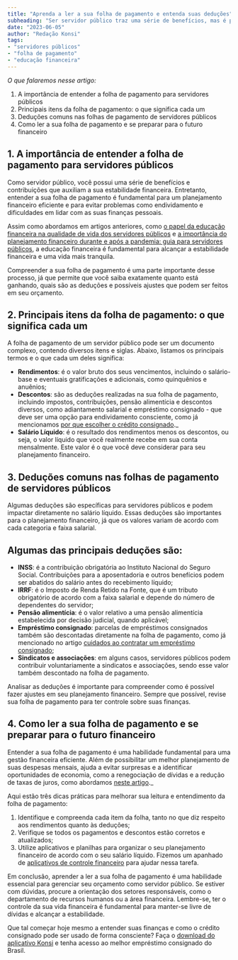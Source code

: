 ```yaml
---
title: "Aprenda a ler a sua folha de pagamento e entenda suas deduções"
subheading: "Ser servidor público traz uma série de benefícios, mas é preciso entender a sua folha de pagamento para planejar seu orçamento mensal."
date: "2023-06-05"
author: "Redação Konsi"
tags:
- "servidores públicos"
- "folha de pagamento"
- "educação financeira"
---
```


*O que falaremos nesse artigo:*

1. A importância de entender a folha de pagamento para servidores públicos
2. Principais itens da folha de pagamento: o que significa cada um
3. Deduções comuns nas folhas de pagamento de servidores públicos
4. Como ler a sua folha de pagamento e se preparar para o futuro financeiro

## 1. A importância de entender a folha de pagamento para servidores públicos

Como servidor público, você possui uma série de benefícios e contribuições que auxiliam a sua estabilidade financeira. Entretanto, entender a sua folha de pagamento é fundamental para um planejamento financeiro eficiente e para evitar problemas como endividamento e dificuldades em lidar com as suas finanças pessoais.

Assim como abordamos em artigos anteriores, como [o papel da educação financeira na qualidade de vida dos servidores públicos](a-papel-da-educao-financeira-na-qualidade-de-vida-dos-servidores-pblicos.md) e [a importância do planejamento financeiro durante e após a pandemia: guia para servidores públicos](a-importncia-do-planejamento-financeiro-durante-e-aps-a-pandemia-guia-para-servidores-pblicos.md), a educação financeira é fundamental para alcançar a estabilidade financeira e uma vida mais tranquila. 

Compreender a sua folha de pagamento é uma parte importante desse processo, já que permite que você saiba exatamente quanto está ganhando, quais são as deduções e possíveis ajustes que podem ser feitos em seu orçamento.

## 2. Principais itens da folha de pagamento: o que significa cada um

A folha de pagamento de um servidor público pode ser um documento complexo, contendo diversos itens e siglas. Abaixo, listamos os principais termos e o que cada um deles significa:

- **Rendimentos**: é o valor bruto dos seus vencimentos, incluindo o salário-base e eventuais gratificações e adicionais, como quinquênios e anuênios;
- **Descontos**: são as deduções realizadas na sua folha de pagamento, incluindo impostos, contribuições, pensão alimentícia e descontos diversos, como adiantamento salarial e empréstimo consignado - que deve ser uma opção para endividamento consciente, como já mencionamos [por que escolher o crédito consignado](vantagens-do-credito-consignado-por-que-escolher.md)._
- **Salário Líquido**: é o resultado dos rendimentos menos os descontos, ou seja, o valor líquido que você realmente recebe em sua conta mensalmente. Este valor é o que você deve considerar para seu planejamento financeiro.

## 3. Deduções comuns nas folhas de pagamento de servidores públicos

Algumas deduções são específicas para servidores públicos e podem impactar diretamente no salário líquido. Essas deduções são importantes para o planejamento financeiro, já que os valores variam de acordo com cada categoria e faixa salarial.

## Algumas das principais deduções são:

- **INSS**: é a contribuição obrigatória ao Instituto Nacional do Seguro Social. Contribuições para a aposentadoria e outros benefícios podem ser abatidos do salário antes do recebimento líquido;
- **IRRF**: é o Imposto de Renda Retido na Fonte, que é um tributo obrigatório de acordo com a faixa salarial e depende do número de dependentes do servidor;
- **Pensão alimentícia**: é o valor relativo a uma pensão alimentícia estabelecida por decisão judicial, quando aplicável;
- **Empréstimo consignado**: parcelas de empréstimos consignados também são descontadas diretamente na folha de pagamento, como já mencionado no artigo [cuidados ao contratar um empréstimo consignado](cuidados-ao-contratar-um-emprstimo-consignado-como-evitar-armadilhas-e-tomar-a-melhor-deciso.md);
- **Sindicatos e associações**: em alguns casos, servidores públicos podem contribuir voluntariamente a sindicatos e associações, sendo esse valor também descontado na folha de pagamento.

Analisar as deduções é importante para compreender como é possível fazer ajustes em seu planejamento financeiro. Sempre que possível, revise sua folha de pagamento para ter controle sobre suas finanças.

## 4. Como ler a sua folha de pagamento e se preparar para o futuro financeiro

Entender a sua folha de pagamento é uma habilidade fundamental para uma gestão financeira eficiente. Além de possibilitar um melhor planejamento de suas despesas mensais, ajuda a evitar surpresas e a identificar oportunidades de economia, como a renegociação de dívidas e a redução de taxas de juros, como abordamos [neste artigo](7-dicas-para-conseguir-a-menor-taxa-de-juros-no-consignado.md)._

Aqui estão três dicas práticas para melhorar sua leitura e entendimento da folha de pagamento:

1. Identifique e compreenda cada item da folha, tanto no que diz respeito aos rendimentos quanto às deduções;
2. Verifique se todos os pagamentos e descontos estão corretos e atualizados;
3. Utilize aplicativos e planilhas para organizar o seu planejamento financeiro de acordo com o seu salário líquido. Fizemos um apanhado de [aplicativos de controle financeiro](aplicativo-de-controle-financeiro-confira-otimas-opcoes.md) para ajudar nessa tarefa.

Em conclusão, aprender a ler a sua folha de pagamento é uma habilidade essencial para gerenciar seu orçamento como servidor público. Se estiver com dúvidas, procure a orientação dos setores responsáveis, como o departamento de recursos humanos ou a área financeira. Lembre-se, ter o controle da sua vida financeira é fundamental para manter-se livre de dívidas e alcançar a estabilidade.

Que tal começar hoje mesmo a entender suas finanças e como o crédito consignado pode ser usado de forma consciente? Faça o [download do aplicativo Konsi](https://konsi.com.br/landingpage) e tenha acesso ao melhor empréstimo consignado do Brasil.